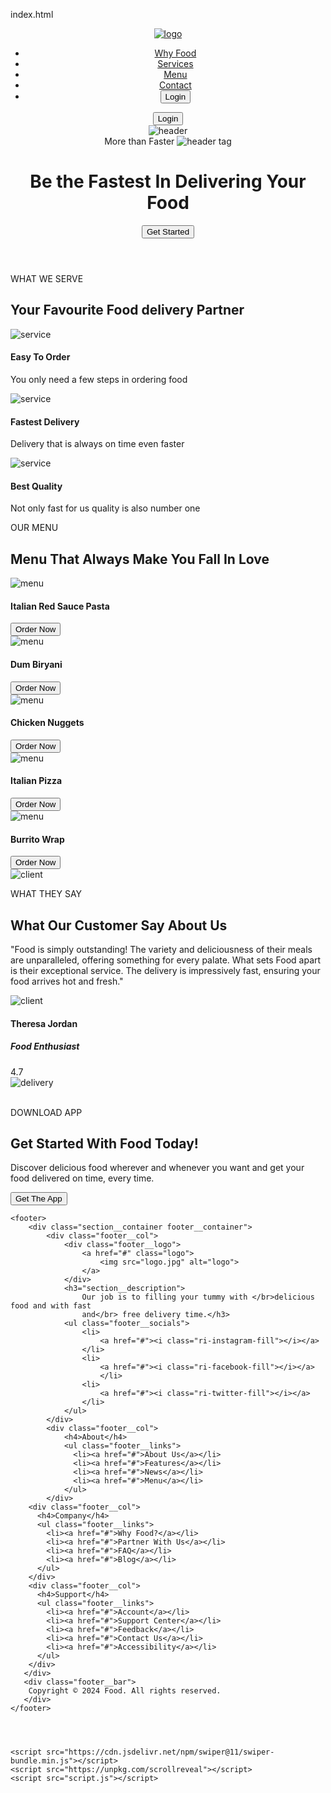 index.html
<!DOCTYPE html>
<html lang="en">
<head>
    <meta charset="UTF-8">
    <meta name="viewport" content="width=device-width,initial-scale=1.0">
    <link
     href="https://cdn.jsdelivr.net/npm/remixicon@4.3.0/fonts/remixicon.css"
     rel="stylesheet"
    />
    <link
    rel="stylesheet"
    href="https://cdn.jsdelivr.net/npm/swiper@11/swiper-bundle.min.css"
    />
    <link rel="stylesheet" href="styles.css" />
    <title>Food</title>
</head>
<body>
    <header>
        <nav>
            <div class="nav__header">
                <div class="nav__logo">
                    <a href="#" class="logo">
                        <img src="logo.jpg" alt="logo" />
                    </a>
                </div>
                <div class="nav__menu__btn" id="menu-btn">
                    <i class="ri-menu-line"></i>
                </div>
            </div> 
            <ul class="nav__links" id="nav-links">
                <li><a href="#home">Why Food</a></li>
                <li><a href="#service">Services</a></li>
                <li><a href="#menu">Menu</a></li>
                <li><a href="#contact">Contact</a></li> 
                <li>
                    <button class="btn">
                        <span><i class="ri-login-box-line"></i></span>
                        Login 
                    </button>
                </li> 
            </ul> 
            <div class="nav__btns"> 
                <button class="btn">
                    <span><i class="ri-login-box-line"></i></span>
                    Login 
                </button>
        </nav>
        <div class="section__container header__container" id="home">
            <div class="header__image">
                <img src="header.png" alt="header"/>
            </div>
            <div class="header__container">
                <div class="header__tag">
                    More than Faster
                    <img src="delivery bike.jpg" alt="header tag"/>
                </div>  
                <h1>Be the Fastest In Delivering Your
                <span>Food</span></h1>
                <div class="header__btns">
                    <button class="btn">Get Started</button> 
                </div>     
            </div>    
        </div>        
    </header>  
    <section class="section__container service__container" id="Service">
        <p class="section__subheader">WHAT WE SERVE</p>
        <class="section__header"><h2>Your Favourite Food delivery Partner</h2>
        <div class="service__grid">
            <div class="service__card">
              <img src="service-1.jpg" alt="service" />
              <h4>Easy To Order</h4>
              <p>You only need a few steps in ordering food</p>
            </div>  
            <div class="service__card">
                <img src="service-2.jpg" alt="service" />
                <h4>Fastest Delivery</h4>
                <p>Delivery that is always on time even faster</p>
            </div>  
            <div class="service__card">
                <img src="service-3.jpg" alt="service" />
                <h4>Best Quality</h4>
                <p>Not only fast for us quality is also number one</p>
            </div>  
        </div>    
    </section>
    <section class="section__container menu__container" id="menu">
        <p class="section__subheader">OUR MENU</p>
        <h2 class="section__header">Menu That Always Make You Fall In Love</h2>
        <div class="swiper">
            <div class="swiper-wrapper">
                <div class="swiper-slide">
                    <div class="menu__card">
                        <img src="menu1.jpg" alt="menu"/>
                        <div class="menu__card__details">
                            <h4>Italian Red Sauce Pasta</h4>
                            <button class="btn">Order Now</button></a>  
                        </div>
                    </div>
                </div>
           <div class="swiper-slide">
                <div class="menu__card">
                    <img src="menu2.jpg" alt="menu"/>
                    <div class="menu__card__details">
                        <h4>Dum Biryani</h4>
                        <button class="btn">Order Now</button></a>
                    </div>
                </div>
            </div>
            <div class="swiper-slide">
                <div class="menu__card">
                    <img src="menu3.jpg" alt="menu"/>
                    <div class="menu__card__details">
                        <h4>Chicken Nuggets</h4>
                        <button class="btn">Order Now</button></a>
                    </div>
                </div>
            </div>
            <div class="swiper-slide">
                <div class="menu__card">
                    <img src="menu7.jpg" alt="menu"/>
                    <div class="menu__card__details">
                        <h4>Italian Pizza</h4>
                        <button class="btn">Order Now</button></a>
                    </div>
                </div>
            </div>
            <div class="swiper-slide">
                <div class="menu__card">
                    <img src="menu-6.jpg" alt="menu"/>
                    <div class="menu__card__details">
                        <h4>Burrito Wrap</h4>
                        <button class="btn">Order Now</button></a>
                    </div>
                </div>
            </div>
        </div>    
    </section>
    <section class="section__container client__container" id="client">
        <div class="client__image">
            <img src="client.png" alt="client">
        </div>
        <div class ="client__content">
            <p class="section__subheader">WHAT  THEY SAY</p>
            <h2 class="section__header">What Our Customer Say About Us</h2>
            <p class="section__description">
                "Food is simply outstanding! The variety and deliciousness of their
                meals are unparalleled, offering something for every palate. What sets
                Food apart is their exceptional service. The delivery is impressively
                fast, ensuring your food arrives hot and fresh."
            </p>
            <div class="client__details">
                <img src="user.jpg" alt="client" />
                <div>
                  <h4>Theresa Jordan</h4>
                  <h5>Food Enthusiast</h5>
                </div>
            </div>     
            <div class="client__rating">
                <span><i class="ri-star-fill"></i></span>
                <span><i class="ri-star-fill"></i></span>
                <span><i class="ri-star-fill"></i></span>
                <span><i class="ri-star-fill"></i></span>
                <span><i class="ri-star-line"></i></span>
                <span>4.7</span>
            </div> 
        </div> 
    </section>  
    <section class="download_container" id="Contact">
        <div class="section__container">
            <div class="download__image">
                <img src="delivery.jpg" alt="delivery"/>
            </div>
            <div class="download__content"></br>
                <p class="section__subheader">DOWNLOAD APP</p>
                <h2 class="section__header">Get Started With <span>Food</span> Today!</h2>
                <p class="section__description">
                Discover delicious food wherever and whenever you want and get your food
                delivered on time, every time.</p>
            <div class="download__btn">
                <button class="btn">Get The App</button> 
            </div>   
            </div>           
        </div>
    </section>  
    
    <footer>
        <div class="section__container footer__container">
            <div class="footer__col">
                <div class="footer__logo">
                    <a href="#" class="logo">
                        <img src="logo.jpg" alt="logo">
                    </a>
                </div>
                <h3="section__description">
                    Our job is to filling your tummy with </br>delicious food and with fast
                    and</br> free delivery time.</h3>
                <ul class="footer__socials">
                    <li>
                        <a href="#"><i class="ri-instagram-fill"></i></a>
                    </li>
                    <li>
                        <a href="#"><i class="ri-facebook-fill"></i></a>
                        </li>
                    <li>
                        <a href="#"><i class="ri-twitter-fill"></i></a>
                    </li>
                </ul>  
            </div>  
            <div class="footer__col">
                <h4>About</h4>
                <ul class="footer__links">
                  <li><a href="#">About Us</a></li>
                  <li><a href="#">Features</a></li>
                  <li><a href="#">News</a></li>
                  <li><a href="#">Menu</a></li>
                </ul>
            </div>
        <div class="footer__col">
          <h4>Company</h4>
          <ul class="footer__links">
            <li><a href="#">Why Food?</a></li>
            <li><a href="#">Partner With Us</a></li>
            <li><a href="#">FAQ</a></li>
            <li><a href="#">Blog</a></li>
          </ul>
        </div>
        <div class="footer__col">
          <h4>Support</h4>
          <ul class="footer__links">
            <li><a href="#">Account</a></li>
            <li><a href="#">Support Center</a></li>
            <li><a href="#">Feedback</a></li>
            <li><a href="#">Contact Us</a></li>
            <li><a href="#">Accessibility</a></li>
          </ul>
        </div> 
       </div> 
       <div class="footer__bar">
        Copyright © 2024 Food. All rights reserved.
       </div> 
    </footer>      


  

    <script src="https://cdn.jsdelivr.net/npm/swiper@11/swiper-bundle.min.js"></script>
    <script src="https://unpkg.com/scrollreveal"></script>
    <script src="script.js"></script>  
</body>    
</html>

